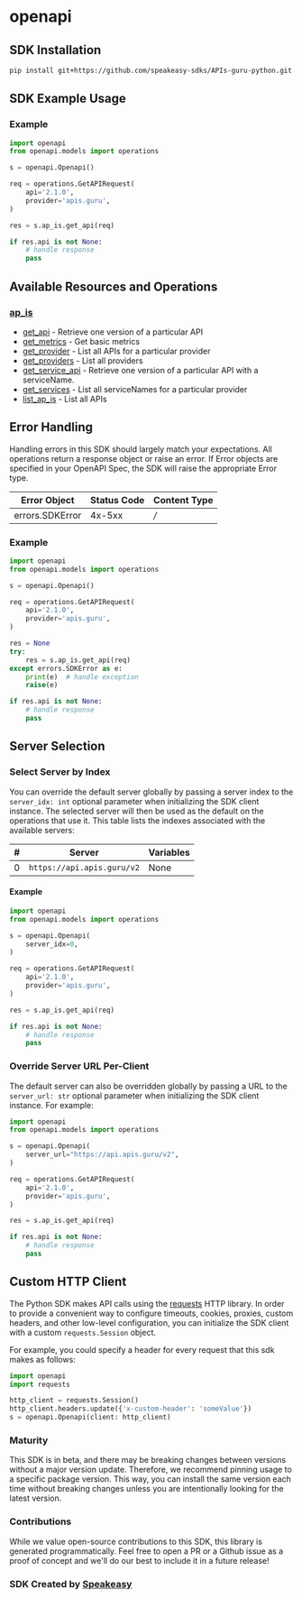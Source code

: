 # openapi

<!-- Start SDK Installation [installation] -->
## SDK Installation

```bash
pip install git+https://github.com/speakeasy-sdks/APIs-guru-python.git
```
<!-- End SDK Installation [installation] -->

<!-- Start SDK Example Usage [usage] -->
## SDK Example Usage

### Example

```python
import openapi
from openapi.models import operations

s = openapi.Openapi()

req = operations.GetAPIRequest(
    api='2.1.0',
    provider='apis.guru',
)

res = s.ap_is.get_api(req)

if res.api is not None:
    # handle response
    pass
```
<!-- End SDK Example Usage [usage] -->

<!-- Start Available Resources and Operations [operations] -->
## Available Resources and Operations

### [ap_is](docs/sdks/apis/README.md)

* [get_api](docs/sdks/apis/README.md#get_api) - Retrieve one version of a particular API
* [get_metrics](docs/sdks/apis/README.md#get_metrics) - Get basic metrics
* [get_provider](docs/sdks/apis/README.md#get_provider) - List all APIs for a particular provider
* [get_providers](docs/sdks/apis/README.md#get_providers) - List all providers
* [get_service_api](docs/sdks/apis/README.md#get_service_api) - Retrieve one version of a particular API with a serviceName.
* [get_services](docs/sdks/apis/README.md#get_services) - List all serviceNames for a particular provider
* [list_ap_is](docs/sdks/apis/README.md#list_ap_is) - List all APIs
<!-- End Available Resources and Operations [operations] -->







<!-- Start Error Handling [errors] -->
## Error Handling

Handling errors in this SDK should largely match your expectations.  All operations return a response object or raise an error.  If Error objects are specified in your OpenAPI Spec, the SDK will raise the appropriate Error type.

| Error Object    | Status Code     | Content Type    |
| --------------- | --------------- | --------------- |
| errors.SDKError | 4x-5xx          | */*             |

### Example

```python
import openapi
from openapi.models import operations

s = openapi.Openapi()

req = operations.GetAPIRequest(
    api='2.1.0',
    provider='apis.guru',
)

res = None
try:
    res = s.ap_is.get_api(req)
except errors.SDKError as e:
    print(e)  # handle exception
    raise(e)

if res.api is not None:
    # handle response
    pass
```
<!-- End Error Handling [errors] -->



<!-- Start Server Selection [server] -->
## Server Selection

### Select Server by Index

You can override the default server globally by passing a server index to the `server_idx: int` optional parameter when initializing the SDK client instance. The selected server will then be used as the default on the operations that use it. This table lists the indexes associated with the available servers:

| # | Server | Variables |
| - | ------ | --------- |
| 0 | `https://api.apis.guru/v2` | None |

#### Example

```python
import openapi
from openapi.models import operations

s = openapi.Openapi(
    server_idx=0,
)

req = operations.GetAPIRequest(
    api='2.1.0',
    provider='apis.guru',
)

res = s.ap_is.get_api(req)

if res.api is not None:
    # handle response
    pass
```


### Override Server URL Per-Client

The default server can also be overridden globally by passing a URL to the `server_url: str` optional parameter when initializing the SDK client instance. For example:
```python
import openapi
from openapi.models import operations

s = openapi.Openapi(
    server_url="https://api.apis.guru/v2",
)

req = operations.GetAPIRequest(
    api='2.1.0',
    provider='apis.guru',
)

res = s.ap_is.get_api(req)

if res.api is not None:
    # handle response
    pass
```
<!-- End Server Selection [server] -->



<!-- Start Custom HTTP Client [http-client] -->
## Custom HTTP Client

The Python SDK makes API calls using the [requests](https://pypi.org/project/requests/) HTTP library.  In order to provide a convenient way to configure timeouts, cookies, proxies, custom headers, and other low-level configuration, you can initialize the SDK client with a custom `requests.Session` object.

For example, you could specify a header for every request that this sdk makes as follows:
```python
import openapi
import requests

http_client = requests.Session()
http_client.headers.update({'x-custom-header': 'someValue'})
s = openapi.Openapi(client: http_client)
```
<!-- End Custom HTTP Client [http-client] -->

<!-- Placeholder for Future Speakeasy SDK Sections -->



### Maturity

This SDK is in beta, and there may be breaking changes between versions without a major version update. Therefore, we recommend pinning usage
to a specific package version. This way, you can install the same version each time without breaking changes unless you are intentionally
looking for the latest version.

### Contributions

While we value open-source contributions to this SDK, this library is generated programmatically.
Feel free to open a PR or a Github issue as a proof of concept and we'll do our best to include it in a future release!

### SDK Created by [Speakeasy](https://docs.speakeasyapi.dev/docs/using-speakeasy/client-sdks)
